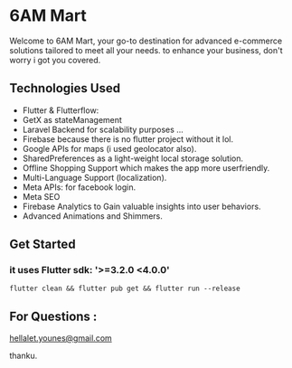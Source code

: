 # 6AM Mart

Welcome to 6AM Mart, your go-to destination for advanced e-commerce solutions tailored to meet all your needs. to enhance your business, don't worry i got you covered.

## Technologies Used

- Flutter & Flutterflow: 
- GetX as stateManagement 
- Laravel Backend for scalability purposes ...
- Firebase because there is no flutter project without it lol.
- Google APIs for maps (i used geolocator also).
- SharedPreferences as a light-weight local storage solution.
- Offline Shopping Support which makes the app more userfriendly.
- Multi-Language Support (localization).
- Meta APIs: for facebook login.
- Meta SEO
- Firebase Analytics to Gain valuable insights into user behaviors.
- Advanced Animations and Shimmers.

## Get Started
### it uses Flutter sdk: '>=3.2.0 <4.0.0'
``
flutter clean &&
flutter pub get &&
flutter run --release 
``

## For Questions :
hellalet.younes@gmail.com

thanku.

